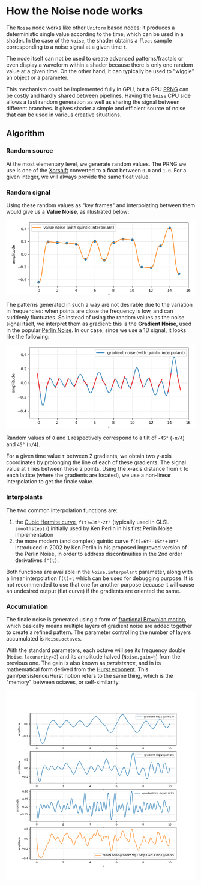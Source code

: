 # How the Noise node works

The `Noise` node works like other `Uniform` based nodes: it produces a
deterministic single value according to the time, which can be used in a
shader. In the case of the `Noise`, the shader obtains a `float` sample
corresponding to a noise signal at a given time `t`.

The node itself can not be used to create advanced patterns/fractals or even
display a waveform within a shader because there is only one random value at a
given time. On the other hand, it can typically be used to "wiggle" an object
or a parameter.

This mechanism could be implemented fully in GPU, but a GPU [PRNG][prng] can be
costly and hardly shared between pipelines. Having the `Noise` CPU side allows
a fast random generation as well as sharing the signal between different
branches. It gives shader a simple and efficient source of noise that can be
used in various creative situations.


## Algorithm

### Random source

At the most elementary level, we generate random values. The PRNG we use is one
of the [Xorshift][xorshift] converted to a float between `0.0` and `1.0`.  For
a given integer, we will always provide the same float value.


### Random signal

Using these random values as "key frames" and interpolating between them would
give us a **Value Noise**, as illustrated below:

![Value Noise](img/noise/value-noise.png)

The patterns generated in such a way are not desirable due to the variation in
frequencies: when points are close the frequency is low, and can suddenly
fluctuates. So instead of using the random values as the noise signal itself,
we interpret them as gradient: this is the **Gradient Noise**, used in the
popular [Perlin Noise][perlin-noise]. In our case, since we use a 1D signal, it
looks like the following:

![Gradient Noise](img/noise/gradient-noise.png)

Random values of `0` and `1` respectively correspond to a tilt of `-45°`
(`-π/4`) and `45°` (`π/4`).

For a given time value `t` between 2 gradients, we obtain two y-axis
coordinates by prolonging the line of each of these gradients. The signal value
at `t` lies between these 2 points. Using the x-axis distance from `t` to each
lattice (where the gradients are located), we use a non-linear interpolation to
get the finale value.


### Interpolants

The two common interpolation functions are:

1. the [Cubic Hermite curve][hermite], `f(t)=3t²-2t³` (typically used in GLSL
   `smoothstep()`) initially used by Ken Perlin in his first Perlin Noise
   implementation
2. the more modern (and complex) quintic curve `f(t)=6t⁵-15t⁴+10t³` introduced
   in 2002 by Ken Perlin in his proposed improved version of the Perlin Noise,
   in order to address discontinuities in the 2nd order derivatives `f"(t)`.

Both functions are available in the `Noise.interpolant` parameter, along with a
linear interpolation `f(t)=t` which can be used for debugging purpose. It is
not recommended to use that one for another purpose because it will cause an
undesired output (flat curve) if the gradients are oriented the same.


### Accumulation

The finale noise is generated using a form of [fractional Brownian
motion][fbm], which basically means multiple layers of gradient noise are
added together to create a refined pattern. The parameter controlling the
number of layers accumulated is `Noise.octaves`.

With the standard parameters, each octave will see its frequency double
(`Noise.lacunarity=2`) and its amplitude halved (`Noise.gain=½`) from the
previous one.  The gain is also known as *persistence*, and in its mathematical
form derived from the [Hurst exponent][hurst]. This gain/persistence/Hurst
notion refers to the same thing, which is the "memory" between octaves, or
self-similarity.

![Fractional_Brownian_motion](img/noise/fbm.png)

[prng]: https://en.wikipedia.org/wiki/Pseudo-random_number_generator
[xorshift]: https://en.wikipedia.org/wiki/Xorshift
[perlin-noise]: https://en.wikipedia.org/wiki/Perlin_noise
[hermite]: https://en.wikipedia.org/wiki/Hermite_curve
[fbm]: https://en.wikipedia.org/wiki/Fractional_Brownian_motion
[hurst]: https://en.wikipedia.org/wiki/Hurst_exponent
